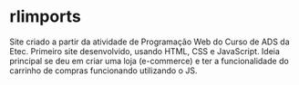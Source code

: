 # rlimports
Site criado a partir da atividade de Programação Web do Curso de ADS da Etec. Primeiro site desenvolvido, usando HTML, CSS e JavaScript. Ideia principal se deu em criar uma loja (e-commerce) e ter a funcionalidade do carrinho de compras funcionando utilizando o JS.
